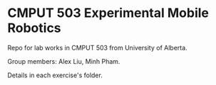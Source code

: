 # CMPUT 503 Experimental Mobile Robotics

Repo for lab works in CMPUT 503 from University of Alberta.

Group members: Alex Liu, Minh Pham.

Details in each exercise's folder.